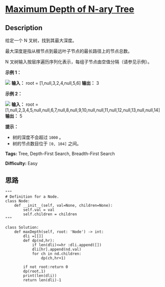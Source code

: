 # [Maximum Depth of N-ary Tree][title]

## Description

给定一个 N 叉树，找到其最大深度。

最大深度是指从根节点到最远叶子节点的最长路径上的节点总数。

N 叉树输入按层序遍历序列化表示，每组子节点由空值分隔（请参见示例）。

**示例 1：**

![](https://assets.leetcode.com/uploads/2018/10/12/narytreeexample.png)
            **输入：** root = [1,null,3,2,4,null,5,6]    **输出：** 3    

**示例 2：**

![](https://assets.leetcode.com/uploads/2019/11/08/sample_4_964.png)
            **输入：** root = [1,null,2,3,4,5,null,null,6,7,null,8,null,9,10,null,null,11,null,12,null,13,null,null,14]    **输出：** 5    

**提示：**

  * 树的深度不会超过 `1000` 。
  * 树的节点数目位于 `[0, 104]` 之间。


**Tags:** Tree, Depth-First Search, Breadth-First Search

**Difficulty:** Easy

## 思路

``` python3
"""
# Definition for a Node.
class Node:
    def __init__(self, val=None, children=None):
        self.val = val
        self.children = children
"""

class Solution:
    def maxDepth(self, root: 'Node') -> int:
        dli =[[]]
        def dp(nd,hr):
            if len(dli)<=hr :dli.append([])
            dli[hr].append(nd.val)
            for ch in nd.children:
                dp(ch,hr+1)

        if not root:return 0
        dp(root,1)
        print(len(dli))
        return len(dli)-1
```

[title]: https://leetcode-cn.com/problems/maximum-depth-of-n-ary-tree

